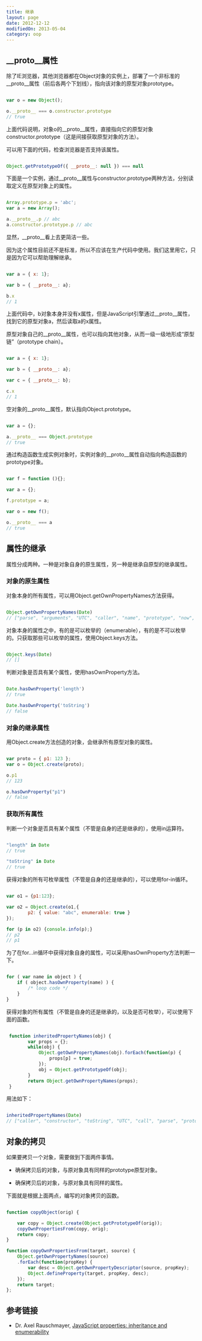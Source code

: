 ```yaml
---
title: 继承
layout: page
date: 2012-12-12
modifiedOn: 2013-05-04
category: oop
---
```


## \__proto__属性

除了IE浏览器，其他浏览器都在Object对象的实例上，部署了一个非标准的\__proto__属性（前后各两个下划线），指向该对象的原型对象prototype。

```javascript

var o = new Object();

o.__proto__ === o.constructor.prototype
// true

```

上面代码说明，对象o的\__proto__属性，直接指向它的原型对象constructor.prototype（这是间接获取原型对象的方法）。

可以用下面的代码，检查浏览器是否支持该属性。

```javascript

Object.getPrototypeOf({ __proto__: null }) === null

```

下面是一个实例，通过\__proto__属性与constructor.prototype两种方法，分别读取定义在原型对象上的属性。

```javascript

Array.prototype.p = 'abc';
var a = new Array();

a.__proto__.p // abc
a.constructor.prototype.p // abc

```

显然，\__proto__看上去更简洁一些。

因为这个属性目前还不是标准，所以不应该在生产代码中使用。我们这里用它，只是因为它可以帮助理解继承。

```javascript

var a = { x: 1};

var b = { __proto__: a};

b.x
// 1

```

上面代码中，b对象本身并没有x属性，但是JavaScript引擎通过\__proto__属性，找到它的原型对象a，然后读取a的x属性。

原型对象自己的\__proto__属性，也可以指向其他对象，从而一级一级地形成“原型链”（prototype chain）。

```javascript

var a = { x: 1};

var b = { __proto__: a};

var c = { __proto__: b};

c.x
// 1

```

空对象的\__proto__属性，默认指向Object.prototype。

```javascript

var a = {};

a.__proto__ === Object.prototype
// true

```

通过构造函数生成实例对象时，实例对象的\__proto__属性自动指向构造函数的prototype对象。

```javascript

var f = function (){};

var a = {};

f.prototype = a;

var o = new f();

o.__proto__ === a
// true

```

## 属性的继承

属性分成两种。一种是对象自身的原生属性，另一种是继承自原型的继承属性。

### 对象的原生属性

对象本身的所有属性，可以用Object.getOwnPropertyNames方法获得。

```javascript

Object.getOwnPropertyNames(Date)
// ["parse", "arguments", "UTC", "caller", "name", "prototype", "now", "length"]

```

对象本身的属性之中，有的是可以枚举的（enumerable），有的是不可以枚举的。只获取那些可以枚举的属性，使用Object.keys方法。

```javascript

Object.keys(Date)
// []

```

判断对象是否具有某个属性，使用hasOwnProperty方法。

```javascript

Date.hasOwnProperty('length')
// true

Date.hasOwnProperty('toString')
// false

```

### 对象的继承属性

用Object.create方法创造的对象，会继承所有原型对象的属性。

```javascript

var proto = { p1: 123 };
var o = Object.create(proto);

o.p1
// 123

o.hasOwnProperty("p1")
// false

```

### 获取所有属性

判断一个对象是否具有某个属性（不管是自身的还是继承的），使用in运算符。

```javascript

"length" in Date
// true

"toString" in Date
// true

```

获得对象的所有可枚举属性（不管是自身的还是继承的），可以使用for-in循环。

```javascript

var o1 = {p1:123};

var o2 = Object.create(o1,{
        p2: { value: "abc", enumerable: true }
});

for (p in o2) {console.info(p);}
// p2
// p1

```

为了在for...in循环中获得对象自身的属性，可以采用hasOwnProperty方法判断一下。

```javascript

for ( var name in object ) {
    if ( object.hasOwnProperty(name) ) {
        /* loop code */
    }
}

```

获得对象的所有属性（不管是自身的还是继承的，以及是否可枚举），可以使用下面的函数。

```javascript

 function inheritedPropertyNames(obj) {
        var props = {};
        while(obj) {
            Object.getOwnPropertyNames(obj).forEach(function(p) {
                props[p] = true;
            });
            obj = Object.getPrototypeOf(obj);
        }
        return Object.getOwnPropertyNames(props);
 }

```

用法如下：

```javascript

inheritedPropertyNames(Date)
// ["caller", "constructor", "toString", "UTC", "call", "parse", "prototype", "__defineSetter__", "__lookupSetter__", "length", "arguments", "bind", "__lookupGetter__", "isPrototypeOf", "toLocaleString", "propertyIsEnumerable", "valueOf", "apply", "__defineGetter__", "name", "now", "hasOwnProperty"]

```

## 对象的拷贝

如果要拷贝一个对象，需要做到下面两件事情。

- 确保拷贝后的对象，与原对象具有同样的prototype原型对象。

- 确保拷贝后的对象，与原对象具有同样的属性。

下面就是根据上面两点，编写的对象拷贝的函数。

```javascript

function copyObject(orig) {

	var copy = Object.create(Object.getPrototypeOf(orig));
    copyOwnPropertiesFrom(copy, orig);
    return copy;
}

function copyOwnPropertiesFrom(target, source) {
    Object.getOwnPropertyNames(source)
    .forEach(function(propKey) {
        var desc = Object.getOwnPropertyDescriptor(source, propKey);
        Object.defineProperty(target, propKey, desc);
    });
    return target;
};

```

## 参考链接

- Dr. Axel Rauschmayer, [JavaScript properties: inheritance and enumerability](http://www.2ality.com/2011/07/js-properties.html)

